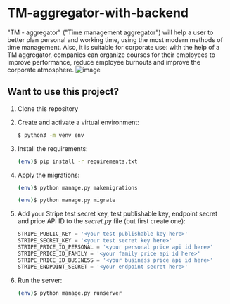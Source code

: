 # TM-aggregator-with-backend

"TM - aggregator" ("Time management aggregator") will help a user to better plan  personal and working time, using the most modern methods of time management. Also, it is suitable for corporate use: with the help of a TM aggregator, companies can organize courses for their employees to improve performance, reduce employee burnouts and improve the corporate atmosphere.
![image](https://user-images.githubusercontent.com/83666036/173130126-dd70c323-7767-4930-a70d-a945ddf21d18.png)


## Want to use this project?

1. Clone this repository

2. Create and activate a virtual environment:

    ```sh
    $ python3 -m venv env
    ```

3. Install the requirements:

    ```sh
    (env)$ pip install -r requirements.txt
    ```

4. Apply the migrations:

    ```sh
    (env)$ python manage.py makemigrations
    ```
    ```sh
    (env)$ python manage.py migrate
    ```

5. Add your Stripe test secret key, test publishable key, endpoint secret and price API ID to the *secret.py* file (but first create one):

    ```python
    STRIPE_PUBLIC_KEY = '<your test publishable key here>'
    STRIPE_SECRET_KEY = '<your test secret key here>'
    STRIPE_PRICE_ID_PERSONAL = '<your personal price api id here>'
    STRIPE_PRICE_ID_FAMILY = '<your family price api id here>'
    STRIPE_PRICE_ID_BUSINESS = '<your business price api id here>'
    STRIPE_ENDPOINT_SECRET = '<your endpoint secret here>'
    ```
    
6. Run the server:

    ```sh
    (env)$ python manage.py runserver
    ```
